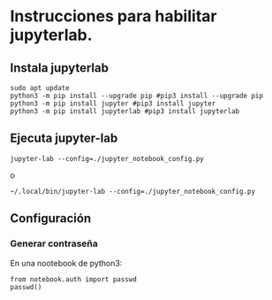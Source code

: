 # Instrucciones para habilitar jupyterlab.
## Instala jupyterlab
```
sudo apt update
python3 -m pip install --upgrade pip #pip3 install --upgrade pip
python3 -m pip install jupyter #pip3 install jupyter
python3 -m pip install jupyterlab #pip3 install jupyterlab
```
## Ejecuta jupyter-lab
```
jupyter-lab --config=./jupyter_notebook_config.py
```
o
```
~/.local/bin/jupyter-lab --config=./jupyter_notebook_config.py
```


## Configuración
### Generar contraseña
En una nootebook de python3:
```
from notebook.auth import passwd
passwd()
```